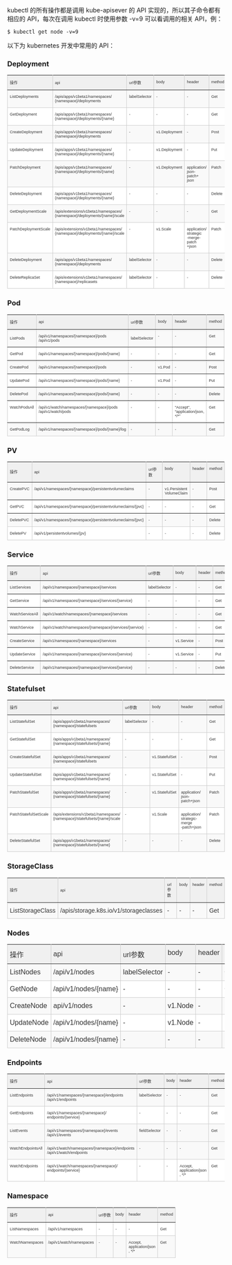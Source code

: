 

kubectl  的所有操作都是调用 kube-apisever 的 API 实现的，所以其子命令都有相应的 API，每次在调用 kubectl 时使用参数  -v=9  可以看调用的相关 API，例：
 
`$ kubectl get node -v=9` 

以下为 kubernetes 开发中常用的 API：

### Deployment

<style type="text/css">
.tg  {border-collapse:collapse;border-spacing:0;border-color:#ccc;}
.tg td{font-family:Arial, sans-serif;font-size:14px;padding:10px 5px;border-style:solid;border-width:1px;overflow:hidden;word-break:normal;border-color:#ccc;color:#333;background-color:#fff;}
.tg th{font-family:Arial, sans-serif;font-size:14px;font-weight:normal;padding:10px 5px;border-style:solid;border-width:1px;overflow:hidden;word-break:normal;border-color:#ccc;color:#333;background-color:#f0f0f0;}
.tg .tg-mx66{font-size:xx-small;border-color:inherit;text-align:left}
.tg .tg-tn4b{background-color:#f9f9f9;font-size:xx-small;text-align:left;vertical-align:top}
.tg .tg-kd1j{font-size:xx-small;border-color:inherit;text-align:left;vertical-align:top}
.tg .tg-hvas{font-size:xx-small;text-align:left;vertical-align:top}
</style>
<table class="tg">
  <tr>
    <th class="tg-mx66">操作</th>
    <th class="tg-mx66">api</th>
    <th class="tg-mx66">url参数</th>
    <th class="tg-kd1j">body</th>
    <th class="tg-kd1j">header</th>
    <th class="tg-kd1j">method</th>
  </tr>
  <tr>
    <td class="tg-tn4b">ListDeployments</td>
    <td class="tg-tn4b">/apis/apps/v1beta1/namespaces/<br>{namespace}/deployments</td>
    <td class="tg-tn4b">labelSelector</td>
    <td class="tg-tn4b">-</td>
    <td class="tg-tn4b">-</td>
    <td class="tg-tn4b">Get</td>
  </tr>
  <tr>
    <td class="tg-hvas">GetDeployment</td>
    <td class="tg-hvas">/apis/apps/v1beta1/namespaces/<br>{namespace}/deployments/{name}</td>
    <td class="tg-hvas">-</td>
    <td class="tg-hvas">-</td>
    <td class="tg-hvas">-</td>
    <td class="tg-hvas">Get</td>
  </tr>
  <tr>
    <td class="tg-tn4b">CreateDeployment</td>
    <td class="tg-tn4b">/apis/apps/v1beta1/namespaces/<br>{namespace}/deployments</td>
    <td class="tg-tn4b">-</td>
    <td class="tg-tn4b">v1.Deployment</td>
    <td class="tg-tn4b">-</td>
    <td class="tg-tn4b">Post</td>
  </tr>
  <tr>
    <td class="tg-hvas">UpdateDeployment</td>
    <td class="tg-hvas">/apis/apps/v1beta1/namespaces/<br>{namespace}/deployments/{name}</td>
    <td class="tg-hvas">-</td>
    <td class="tg-hvas">v1.Deployment</td>
    <td class="tg-hvas">-</td>
    <td class="tg-hvas">Put</td>
  </tr>
  <tr>
    <td class="tg-tn4b">PatchDeployment</td>
    <td class="tg-tn4b">/apis/apps/v1beta1/namespaces/<br>{namespace}/deployments/{name}</td>
    <td class="tg-tn4b">-</td>
    <td class="tg-tn4b">v1.Deployment</td>
    <td class="tg-tn4b">application/<br>json-<br>patch+<br>json</td>
    <td class="tg-tn4b">Patch</td>
  </tr>
  <tr>
    <td class="tg-hvas">DeleteDeployment</td>
    <td class="tg-hvas">/apis/apps/v1beta1/namespaces/<br>{namespace}/deployments/{name}</td>
    <td class="tg-hvas">-</td>
    <td class="tg-hvas">-</td>
    <td class="tg-hvas">-</td>
    <td class="tg-hvas">Delete</td>
  </tr>
  <tr>
    <td class="tg-tn4b">GetDeploymentScale</td>
    <td class="tg-tn4b">/apis/extensions/v1beta1/namespaces/<br>{namespace}/deployments/{name}/scale</td>
    <td class="tg-tn4b">-</td>
    <td class="tg-tn4b">-</td>
    <td class="tg-tn4b">-</td>
    <td class="tg-tn4b">Get</td>
  </tr>
  <tr>
    <td class="tg-hvas">PatchDeploymentScale</td>
    <td class="tg-hvas">/apis/extensions/v1beta1/namespaces/<br>{namespace}/deployments/{name}/scale</td>
    <td class="tg-hvas">-</td>
    <td class="tg-hvas">v1.Scale</td>
    <td class="tg-hvas">application/<br>strategic<br>-merge-patch<br>+json</td>
    <td class="tg-hvas">Patch</td>
  </tr>
  <tr>
    <td class="tg-tn4b">DeleteDeployment</td>
    <td class="tg-tn4b">/apis/apps/v1beta1/namespaces/<br>{namespace}/deployments</td>
    <td class="tg-tn4b">labelSelector</td>
    <td class="tg-tn4b">-</td>
    <td class="tg-tn4b">-</td>
    <td class="tg-tn4b">Delete</td>
  </tr>
  <tr>
    <td class="tg-hvas">DeleteReplicaSet</td>
    <td class="tg-hvas">/apis/extensions/v1beta1/namespaces/<br>{namespace}/replicasets</td>
    <td class="tg-hvas">labelSelector</td>
    <td class="tg-hvas">-</td>
    <td class="tg-hvas">-</td>
    <td class="tg-hvas">Delete</td>
  </tr>
</table>

### Pod

<style type="text/css">
.tg  {border-collapse:collapse;border-spacing:0;border-color:#ccc;}
.tg td{font-family:Arial, sans-serif;font-size:14px;padding:10px 5px;border-style:solid;border-width:1px;overflow:hidden;word-break:normal;border-color:#ccc;color:#333;background-color:#fff;}
.tg th{font-family:Arial, sans-serif;font-size:14px;font-weight:normal;padding:10px 5px;border-style:solid;border-width:1px;overflow:hidden;word-break:normal;border-color:#ccc;color:#333;background-color:#f0f0f0;}
.tg .tg-bstp{background-color:#f9f9f9;font-size:xx-small;border-color:inherit;text-align:left}
.tg .tg-mx66{font-size:xx-small;border-color:inherit;text-align:left}
.tg .tg-tn4b{background-color:#f9f9f9;font-size:xx-small;text-align:left;vertical-align:top}
.tg .tg-r462{background-color:#f9f9f9;font-size:xx-small;border-color:inherit;text-align:left;vertical-align:top}
.tg .tg-kd1j{font-size:xx-small;border-color:inherit;text-align:left;vertical-align:top}
</style>
<table class="tg">
  <tr>
    <th class="tg-mx66">操作</th>
    <th class="tg-mx66">api</th>
    <th class="tg-mx66">url参数</th>
    <th class="tg-kd1j">body</th>
    <th class="tg-kd1j">header</th>
    <th class="tg-kd1j">method</th>
  </tr>
  <tr>
    <td class="tg-bstp">ListPods</td>
    <td class="tg-bstp">/api/v1/namespaces/{namespace}/pods<br>/api/v1/pods</td>
    <td class="tg-bstp">labelSelector</td>
    <td class="tg-r462">-</td>
    <td class="tg-r462">-</td>
    <td class="tg-r462">Get</td>
  </tr>
  <tr>
    <td class="tg-mx66">GetPod</td>
    <td class="tg-mx66">/api/v1/namespaces/{namespace}/pods/{name}</td>
    <td class="tg-mx66">-</td>
    <td class="tg-kd1j">-</td>
    <td class="tg-kd1j">-</td>
    <td class="tg-kd1j">Get</td>
  </tr>
  <tr>
    <td class="tg-r462">CreatePod</td>
    <td class="tg-r462">/api/v1/namespaces/{namespace}/pods</td>
    <td class="tg-r462">-</td>
    <td class="tg-r462">v1.Pod</td>
    <td class="tg-r462">-</td>
    <td class="tg-r462">Post</td>
  </tr>
  <tr>
    <td class="tg-kd1j">UpdatePod</td>
    <td class="tg-kd1j">/api/v1/namespaces/{namespace}/pods/{name}</td>
    <td class="tg-kd1j">-</td>
    <td class="tg-kd1j">v1.Pod</td>
    <td class="tg-kd1j">-</td>
    <td class="tg-kd1j">Put</td>
  </tr>
  <tr>
    <td class="tg-r462">DeletePod</td>
    <td class="tg-r462">/api/v1/namespaces/{namespace}/pods/{name}</td>
    <td class="tg-r462">-</td>
    <td class="tg-r462">-</td>
    <td class="tg-r462">-</td>
    <td class="tg-r462">Delete</td>
  </tr>
  <tr>
    <td class="tg-kd1j">WatchPodsAll</td>
    <td class="tg-kd1j">/api/v1/watch/namespaces/{namespace}/pods<br>/api/v1/watch/pods</td>
    <td class="tg-kd1j">-</td>
    <td class="tg-kd1j">-</td>
    <td class="tg-kd1j">"Accept",<br>"application/json, <br>*/*"</td>
    <td class="tg-kd1j">Get<br></td>
  </tr>
  <tr>
    <td class="tg-tn4b">GetPodLog</td>
    <td class="tg-tn4b">/api/v1/namespaces/{namespace}/pods/{name}/log</td>
    <td class="tg-tn4b">-</td>
    <td class="tg-tn4b">-</td>
    <td class="tg-tn4b">-</td>
    <td class="tg-tn4b">Get</td>
  </tr>
</table>

### PV

<style type="text/css">
.tg  {border-collapse:collapse;border-spacing:0;border-color:#ccc;}
.tg td{font-family:Arial, sans-serif;font-size:14px;padding:10px 5px;border-style:solid;border-width:1px;overflow:hidden;word-break:normal;border-color:#ccc;color:#333;background-color:#fff;}
.tg th{font-family:Arial, sans-serif;font-size:14px;font-weight:normal;padding:10px 5px;border-style:solid;border-width:1px;overflow:hidden;word-break:normal;border-color:#ccc;color:#333;background-color:#f0f0f0;}
.tg .tg-mx66{font-size:xx-small;border-color:inherit;text-align:left}
.tg .tg-tn4b{background-color:#f9f9f9;font-size:xx-small;text-align:left;vertical-align:top}
.tg .tg-r462{background-color:#f9f9f9;font-size:xx-small;border-color:inherit;text-align:left;vertical-align:top}
.tg .tg-kd1j{font-size:xx-small;border-color:inherit;text-align:left;vertical-align:top}
.tg .tg-hvas{font-size:xx-small;text-align:left;vertical-align:top}
</style>
<table class="tg">
  <tr>
    <th class="tg-mx66">操作</th>
    <th class="tg-mx66">api</th>
    <th class="tg-mx66">url参数</th>
    <th class="tg-kd1j">body</th>
    <th class="tg-kd1j">header</th>
    <th class="tg-kd1j">method</th>
  </tr>
  <tr>
    <td class="tg-r462">CreatePVC</td>
    <td class="tg-r462">/api/v1/namespaces/{namespace}/persistentvolumeclaims</td>
    <td class="tg-r462">-</td>
    <td class="tg-r462">v1.Persistent<br>VolumeClaim</td>
    <td class="tg-r462">-</td>
    <td class="tg-r462">Post</td>
  </tr>
  <tr>
    <td class="tg-kd1j">GetPVC</td>
    <td class="tg-kd1j">/api/v1/namespaces/{namespace}/persistentvolumeclaims/{pvc}</td>
    <td class="tg-kd1j">-</td>
    <td class="tg-kd1j">-</td>
    <td class="tg-kd1j">-</td>
    <td class="tg-kd1j">Get</td>
  </tr>
  <tr>
    <td class="tg-tn4b">DeletePVC</td>
    <td class="tg-tn4b">/api/v1/namespaces/{namespace}/persistentvolumeclaims/{pvc}</td>
    <td class="tg-tn4b">-</td>
    <td class="tg-tn4b">-</td>
    <td class="tg-tn4b">-</td>
    <td class="tg-tn4b">Delete</td>
  </tr>
  <tr>
    <td class="tg-hvas">DeletePV</td>
    <td class="tg-hvas">/api/v1/persistentvolumes/{pv}</td>
    <td class="tg-hvas">-</td>
    <td class="tg-hvas">-</td>
    <td class="tg-hvas">-</td>
    <td class="tg-hvas">Delete</td>
  </tr>
</table>

### Service

<style type="text/css">
.tg  {border-collapse:collapse;border-spacing:0;border-color:#ccc;}
.tg td{font-family:Arial, sans-serif;font-size:14px;padding:10px 5px;border-style:solid;border-width:1px;overflow:hidden;word-break:normal;border-color:#ccc;color:#333;background-color:#fff;}
.tg th{font-family:Arial, sans-serif;font-size:14px;font-weight:normal;padding:10px 5px;border-style:solid;border-width:1px;overflow:hidden;word-break:normal;border-color:#ccc;color:#333;background-color:#f0f0f0;}
.tg .tg-mx66{font-size:xx-small;border-color:inherit;text-align:left}
.tg .tg-r462{background-color:#f9f9f9;font-size:xx-small;border-color:inherit;text-align:left;vertical-align:top}
.tg .tg-kd1j{font-size:xx-small;border-color:inherit;text-align:left;vertical-align:top}
</style>
<table class="tg">
  <tr>
    <th class="tg-mx66">操作</th>
    <th class="tg-mx66">api</th>
    <th class="tg-mx66">url参数</th>
    <th class="tg-kd1j">body</th>
    <th class="tg-kd1j">header</th>
    <th class="tg-kd1j">method</th>
  </tr>
  <tr>
    <td class="tg-r462">ListServices</td>
    <td class="tg-r462">/api/v1/namespaces/{namespace}/services</td>
    <td class="tg-r462">labelSelector</td>
    <td class="tg-r462">-</td>
    <td class="tg-r462">-</td>
    <td class="tg-r462">Get</td>
  </tr>
  <tr>
    <td class="tg-kd1j">GetService</td>
    <td class="tg-kd1j">/api/v1/namespaces/{namespace}/services/{service}</td>
    <td class="tg-kd1j">-</td>
    <td class="tg-kd1j">-</td>
    <td class="tg-kd1j">-</td>
    <td class="tg-kd1j">Get</td>
  </tr>
  <tr>
    <td class="tg-r462">WatchServiceAll</td>
    <td class="tg-r462">/api/v1/watch/namespaces/{namespace}/services</td>
    <td class="tg-r462">-</td>
    <td class="tg-r462">-</td>
    <td class="tg-r462">-</td>
    <td class="tg-r462">Get</td>
  </tr>
  <tr>
    <td class="tg-kd1j">WatchService</td>
    <td class="tg-kd1j">/api/v1/watch/namespaces/{namespace}/services/{service}</td>
    <td class="tg-kd1j">-</td>
    <td class="tg-kd1j">-</td>
    <td class="tg-kd1j">-</td>
    <td class="tg-kd1j">Get</td>
  </tr>
  <tr>
    <td class="tg-r462">CreateService</td>
    <td class="tg-r462">/api/v1/namespaces/{namespace}/services</td>
    <td class="tg-r462">-</td>
    <td class="tg-r462">v1.Service</td>
    <td class="tg-r462">-</td>
    <td class="tg-r462">Post</td>
  </tr>
  <tr>
    <td class="tg-kd1j">UpdateService</td>
    <td class="tg-kd1j">/api/v1/namespaces/{namespace}/services/{service}</td>
    <td class="tg-kd1j">-</td>
    <td class="tg-kd1j">v1.Service</td>
    <td class="tg-kd1j">-</td>
    <td class="tg-kd1j">Put</td>
  </tr>
  <tr>
    <td class="tg-r462">DeleteService</td>
    <td class="tg-r462">/api/v1/namespaces/{namespace}/services/{service}</td>
    <td class="tg-r462">-</td>
    <td class="tg-r462">-</td>
    <td class="tg-r462">-</td>
    <td class="tg-r462">Delete</td>
  </tr>
</table>


### Statefulset

<style type="text/css">
.tg  {border-collapse:collapse;border-spacing:0;border-color:#ccc;}
.tg td{font-family:Arial, sans-serif;font-size:14px;padding:10px 5px;border-style:solid;border-width:1px;overflow:hidden;word-break:normal;border-color:#ccc;color:#333;background-color:#fff;}
.tg th{font-family:Arial, sans-serif;font-size:14px;font-weight:normal;padding:10px 5px;border-style:solid;border-width:1px;overflow:hidden;word-break:normal;border-color:#ccc;color:#333;background-color:#f0f0f0;}
.tg .tg-mx66{font-size:xx-small;border-color:inherit;text-align:left}
.tg .tg-tn4b{background-color:#f9f9f9;font-size:xx-small;text-align:left;vertical-align:top}
.tg .tg-kd1j{font-size:xx-small;border-color:inherit;text-align:left;vertical-align:top}
.tg .tg-hvas{font-size:xx-small;text-align:left;vertical-align:top}
</style>
<table class="tg">
  <tr>
    <th class="tg-mx66">操作</th>
    <th class="tg-mx66">api</th>
    <th class="tg-mx66">url参数</th>
    <th class="tg-kd1j">body</th>
    <th class="tg-kd1j">header</th>
    <th class="tg-kd1j">method</th>
  </tr>
  <tr>
    <td class="tg-tn4b">ListStatefulSet</td>
    <td class="tg-tn4b">/apis/apps/v1beta1/namespaces/<br>{namespace}/statefulsets</td>
    <td class="tg-tn4b">labelSelector</td>
    <td class="tg-tn4b">-</td>
    <td class="tg-tn4b">-</td>
    <td class="tg-tn4b">Get</td>
  </tr>
  <tr>
    <td class="tg-hvas">GetStatefulSet</td>
    <td class="tg-hvas">/apis/apps/v1beta1/namespaces/<br>{namespace}/statefulsets/{name}</td>
    <td class="tg-hvas">-</td>
    <td class="tg-hvas">-</td>
    <td class="tg-hvas">-</td>
    <td class="tg-hvas">Get</td>
  </tr>
  <tr>
    <td class="tg-tn4b">CreateStatefulSet</td>
    <td class="tg-tn4b">/apis/apps/v1beta1/namespaces/<br>{namespace}/statefulsets</td>
    <td class="tg-tn4b">-</td>
    <td class="tg-tn4b">v1.StatefulSet</td>
    <td class="tg-tn4b">-</td>
    <td class="tg-tn4b">Post</td>
  </tr>
  <tr>
    <td class="tg-hvas">UpdateStatefulSet</td>
    <td class="tg-hvas">/apis/apps/v1beta1/namespaces/<br>{namespace}/statefulsets/{name}</td>
    <td class="tg-hvas">-</td>
    <td class="tg-hvas">v1.StatefulSet</td>
    <td class="tg-hvas">-</td>
    <td class="tg-hvas">Put</td>
  </tr>
  <tr>
    <td class="tg-tn4b">PatchStatefulSet</td>
    <td class="tg-tn4b">/apis/apps/v1beta1/namespaces/<br>{namespace}/statefulsets/{name}</td>
    <td class="tg-tn4b">-</td>
    <td class="tg-tn4b">v1.StatefulSet</td>
    <td class="tg-tn4b">application/<br>json-patch+json</td>
    <td class="tg-tn4b">Patch</td>
  </tr>
  <tr>
    <td class="tg-hvas">PatchStatefulSetScale</td>
    <td class="tg-hvas">/apis/extensions/v1beta1/namespaces/<br>{namespace}/statefulsets/{name}/scale</td>
    <td class="tg-hvas">-</td>
    <td class="tg-hvas">v1.Scale</td>
    <td class="tg-hvas">application/<br>strategic-merge<br>-patch+json</td>
    <td class="tg-hvas">Patch</td>
  </tr>
  <tr>
    <td class="tg-tn4b">DeleteStatefulSet</td>
    <td class="tg-tn4b">/apis/apps/v1beta1/namespaces/<br>{namespace}/statefulsets/{name}</td>
    <td class="tg-tn4b">-</td>
    <td class="tg-tn4b">-</td>
    <td class="tg-tn4b">-</td>
    <td class="tg-tn4b">Delete</td>
  </tr>
</table>


###  StorageClass

<style type="text/css">
.tg  {border-collapse:collapse;border-spacing:0;border-color:#ccc;}
.tg td{font-family:Arial, sans-serif;font-size:14px;padding:10px 5px;border-style:solid;border-width:1px;overflow:hidden;word-break:normal;border-color:#ccc;color:#333;background-color:#fff;}
.tg th{font-family:Arial, sans-serif;font-size:14px;font-weight:normal;padding:10px 5px;border-style:solid;border-width:1px;overflow:hidden;word-break:normal;border-color:#ccc;color:#333;background-color:#f0f0f0;}
.tg .tg-mx66{font-size:xx-small;border-color:inherit;text-align:left}
.tg .tg-buh4{background-color:#f9f9f9;text-align:left;vertical-align:top}
.tg .tg-kd1j{font-size:xx-small;border-color:inherit;text-align:left;vertical-align:top}
</style>
<table class="tg">
  <tr>
    <th class="tg-mx66">操作</th>
    <th class="tg-mx66">api</th>
    <th class="tg-mx66">url参数</th>
    <th class="tg-kd1j">body</th>
    <th class="tg-kd1j">header</th>
    <th class="tg-kd1j">method</th>
  </tr>
  <tr>
    <td class="tg-buh4">ListStorageClass</td>
    <td class="tg-buh4">/apis/storage.k8s.io/v1/storageclasses</td>
    <td class="tg-buh4">-</td>
    <td class="tg-buh4">-</td>
    <td class="tg-buh4">-</td>
    <td class="tg-buh4">Get</td>
  </tr>
</table>

### Nodes

<style type="text/css">
.tg  {border-collapse:collapse;border-spacing:0;border-color:#ccc;}
.tg td{font-family:Arial, sans-serif;font-size:14px;padding:10px 5px;border-style:solid;border-width:1px;overflow:hidden;word-break:normal;border-color:#ccc;color:#333;background-color:#fff;}
.tg th{font-family:Arial, sans-serif;font-size:14px;font-weight:normal;padding:10px 5px;border-style:solid;border-width:1px;overflow:hidden;word-break:normal;border-color:#ccc;color:#333;background-color:#f0f0f0;}
.tg .tg-sg5v{font-size:100%;border-color:inherit;text-align:left;vertical-align:top}
.tg .tg-0w8i{font-size:100%;text-align:left;vertical-align:top}
.tg .tg-nlf0{font-size:100%;border-color:inherit;text-align:left}
.tg .tg-87db{background-color:#f9f9f9;font-size:100%;text-align:left;vertical-align:top}
</style>
<table class="tg">
  <tr>
    <th class="tg-nlf0">操作</th>
    <th class="tg-nlf0">api</th>
    <th class="tg-nlf0">url参数</th>
    <th class="tg-sg5v">body</th>
    <th class="tg-sg5v">header</th>
    <th class="tg-sg5v">method</th>
  </tr>
  <tr>
    <td class="tg-87db">ListNodes</td>
    <td class="tg-87db">/api/v1/nodes</td>
    <td class="tg-87db">labelSelector</td>
    <td class="tg-87db">-</td>
    <td class="tg-87db">-</td>
    <td class="tg-87db">Get</td>
  </tr>
  <tr>
    <td class="tg-0w8i">GetNode</td>
    <td class="tg-0w8i">/api/v1/nodes/{name}</td>
    <td class="tg-0w8i">-</td>
    <td class="tg-0w8i">-</td>
    <td class="tg-0w8i">-</td>
    <td class="tg-0w8i">GetNode</td>
  </tr>
  <tr>
    <td class="tg-87db">CreateNode</td>
    <td class="tg-87db">api/v1/nodes</td>
    <td class="tg-87db">-</td>
    <td class="tg-87db">v1.Node</td>
    <td class="tg-87db">-</td>
    <td class="tg-87db">Post</td>
  </tr>
  <tr>
    <td class="tg-0w8i">UpdateNode</td>
    <td class="tg-0w8i">/api/v1/nodes/{name}</td>
    <td class="tg-0w8i">-</td>
    <td class="tg-0w8i">v1.Node</td>
    <td class="tg-0w8i">-</td>
    <td class="tg-0w8i">Put</td>
  </tr>
  <tr>
    <td class="tg-87db">DeleteNode</td>
    <td class="tg-87db">/api/v1/nodes/{name}</td>
    <td class="tg-87db">-</td>
    <td class="tg-87db">-</td>
    <td class="tg-87db">-</td>
    <td class="tg-87db">Delete</td>
  </tr>
</table>


### Endpoints

<style type="text/css">
.tg  {border-collapse:collapse;border-spacing:0;border-color:#ccc;}
.tg td{font-family:Arial, sans-serif;font-size:14px;padding:10px 5px;border-style:solid;border-width:1px;overflow:hidden;word-break:normal;border-color:#ccc;color:#333;background-color:#fff;}
.tg th{font-family:Arial, sans-serif;font-size:14px;font-weight:normal;padding:10px 5px;border-style:solid;border-width:1px;overflow:hidden;word-break:normal;border-color:#ccc;color:#333;background-color:#f0f0f0;}
.tg .tg-mx66{font-size:xx-small;border-color:inherit;text-align:left}
.tg .tg-tn4b{background-color:#f9f9f9;font-size:xx-small;text-align:left;vertical-align:top}
.tg .tg-kd1j{font-size:xx-small;border-color:inherit;text-align:left;vertical-align:top}
.tg .tg-hvas{font-size:xx-small;text-align:left;vertical-align:top}
</style>
<table class="tg">
  <tr>
    <th class="tg-mx66">操作</th>
    <th class="tg-mx66">api</th>
    <th class="tg-mx66">url参数</th>
    <th class="tg-kd1j">body</th>
    <th class="tg-kd1j">header</th>
    <th class="tg-kd1j">method</th>
  </tr>
  <tr>
    <td class="tg-tn4b">ListEndpoints</td>
    <td class="tg-tn4b">/api/v1/namespaces/{namespace}/endpoints<br>/api/v1/endpoints</td>
    <td class="tg-tn4b">labelSelector</td>
    <td class="tg-tn4b">-</td>
    <td class="tg-tn4b">-</td>
    <td class="tg-tn4b">Get</td>
  </tr>
  <tr>
    <td class="tg-hvas">GetEndpoints</td>
    <td class="tg-hvas">/api/v1/namespaces/{namespace}/<br>endpoints/{service}</td>
    <td class="tg-hvas">-</td>
    <td class="tg-hvas">-</td>
    <td class="tg-hvas">-</td>
    <td class="tg-hvas">Get</td>
  </tr>
  <tr>
    <td class="tg-tn4b">ListEvents</td>
    <td class="tg-tn4b">/api/v1/namespaces/{namespace}/events<br>/api/v1/events</td>
    <td class="tg-tn4b">fieldSelector</td>
    <td class="tg-tn4b">-</td>
    <td class="tg-tn4b">-</td>
    <td class="tg-tn4b">Get</td>
  </tr>
  <tr>
    <td class="tg-tn4b">WatchEndpointsAll</td>
    <td class="tg-tn4b">/api/v1/watch/namespaces/{namespace}/endpoints<br>/api/v1/watch/endpoints</td>
    <td class="tg-tn4b">-</td>
    <td class="tg-tn4b">-</td>
    <td class="tg-tn4b">-</td>
    <td class="tg-tn4b">Get</td>
  </tr>
  <tr>
    <td class="tg-hvas">WatchEndpoints</td>
    <td class="tg-hvas">/api/v1/watch/namespaces/{namespace}/<br>endpoints/{service}</td>
    <td class="tg-hvas">-</td>
    <td class="tg-hvas">-</td>
    <td class="tg-hvas">Accept, <br>application/json<br>, */*</td>
    <td class="tg-hvas">Get</td>
  </tr>
</table>

### Namespace

<style type="text/css">
.tg  {border-collapse:collapse;border-spacing:0;border-color:#ccc;}
.tg td{font-family:Arial, sans-serif;font-size:14px;padding:10px 5px;border-style:solid;border-width:1px;overflow:hidden;word-break:normal;border-color:#ccc;color:#333;background-color:#fff;}
.tg th{font-family:Arial, sans-serif;font-size:14px;font-weight:normal;padding:10px 5px;border-style:solid;border-width:1px;overflow:hidden;word-break:normal;border-color:#ccc;color:#333;background-color:#f0f0f0;}
.tg .tg-mx66{font-size:xx-small;border-color:inherit;text-align:left}
.tg .tg-tn4b{background-color:#f9f9f9;font-size:xx-small;text-align:left;vertical-align:top}
.tg .tg-kd1j{font-size:xx-small;border-color:inherit;text-align:left;vertical-align:top}
.tg .tg-hvas{font-size:xx-small;text-align:left;vertical-align:top}
</style>
<table class="tg">
  <tr>
    <th class="tg-mx66">操作</th>
    <th class="tg-mx66">api</th>
    <th class="tg-mx66">url参数</th>
    <th class="tg-kd1j">body</th>
    <th class="tg-kd1j">header</th>
    <th class="tg-kd1j">method</th>
  </tr>
  <tr>
    <td class="tg-hvas">ListNamespaces</td>
    <td class="tg-hvas">/api/v1/namespaces</td>
    <td class="tg-hvas">-</td>
    <td class="tg-hvas">-</td>
    <td class="tg-hvas">-</td>
    <td class="tg-hvas">Get</td>
  </tr>
  <tr>
    <td class="tg-tn4b">WatchNamespaces</td>
    <td class="tg-tn4b">/api/v1/watch/namespaces</td>
    <td class="tg-tn4b">-</td>
    <td class="tg-tn4b">-</td>
    <td class="tg-tn4b">Accept, <br>application/json<br>, */*</td>
    <td class="tg-tn4b">Get</td>
  </tr>
</table>


